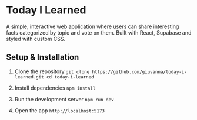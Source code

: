 # Today I Learned

A simple, interactive web application where users can share interesting facts categorized by topic and vote on them. Built with React, Supabase and styled with custom CSS.

## Setup & Installation
1. Clone the repository
`git clone https://github.com/giuvanna/today-i-learned.git
cd today-i-learned`

2. Install dependencies
`npm install`

4. Run the development server
   `npm run dev`

5. Open the app
   `http://localhost:5173`
